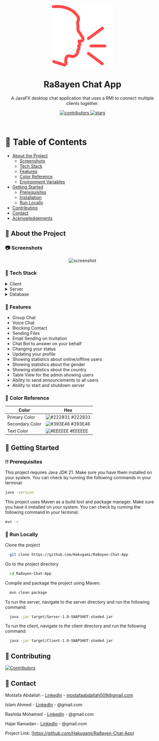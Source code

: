 
<div align="center">

  <img src="Client/src/main/resources/Images/speak.png" alt="logo" width="200" height="auto" />
  <h1>Ra8ayen Chat App</h1>

  <p>
    A JavaFX desktop chat application that uses a RMI to connect multiple clients together.
  </p>


<!-- Badges -->
<p>
  <a href="https://github.com/Hakugami/Ra8ayen-Chat-App/graphs/contributors">
    <img src="https://img.shields.io/github/contributors/Hakugami/Ra8ayen-Chat-App" alt="contributors" />
  </a>

  <a href="https://github.com/Hakugami/Ra8ayen-Chat-App/stargazers">
    <img src="https://img.shields.io/github/stars/Hakugami/Ra8ayen-Chat-App" alt="stars" />
  </a>
</p>

</div>

<br />

<!-- Table of Contents -->
# :notebook_with_decorative_cover: Table of Contents

- [About the Project](#star2-about-the-project)
    * [Screenshots](#camera-screenshots)
    * [Tech Stack](#space_invader-tech-stack)
    * [Features](#dart-features)
    * [Color Reference](#art-color-reference)
    * [Environment Variables](#key-environment-variables)
- [Getting Started](#toolbox-getting-started)
    * [Prerequisites](#bangbang-prerequisites)
    * [Installation](#gear-installation)
    * [Run Locally](#running-run-locally)
- [Contributing](#wave-contributing)
- [Contact](#handshake-contact)
- [Acknowledgements](#gem-acknowledgements)



<!-- About the Project -->
## :star2: About the Project


<!-- Screenshots -->
### :camera: Screenshots

<div align="center"> 
  <img src="https://placehold.co/600x400?text=Your+Screenshot+here" alt="screenshot" />
</div>


<!-- TechStack -->
### :space_invader: Tech Stack

<details>
  <summary>Client</summary>
  <ul>
    <li><a href="https://openjfx.io/">JavaFX</a></li>
    <li><a href="https://docs.oracle.com/javafx/2/get_started/fxml_tutorial.htm">FXML</a></li>
    <li><a href="https://en.wikipedia.org/wiki/CSS">CSS</a></li>
    <li><a href="https://gluonhq.com/products/scene-builder/">SceneBuilder</a></li>
  </ul>
</details>

<details>
  <summary>Server</summary>
  <ul>
    <li><a href="https://www.java.com/en/">Java</a></li>
    <li><a href="https://docs.oracle.com/javase/8/docs/technotes/guides/jdbc/">JDBC</a></li>
    <li><a href="https://docs.oracle.com/javase/tutorial/rmi/">RMI</a></li>
    <li><a href="https://github.com/pierredavidbelanger/chatter-bot-api/tree/v2#java">Chatter Bot</a></li>
    <li><a href="https://www.digitalocean.com/community/tutorials/javamail-example-send-mail-in-java-smtp">Java Mail</a></li>
    <li><a href="https://mapstruct.org/">Map Struct</a></li>
  </ul>
</details>

<details>
<summary>Database</summary>
  <ul>
    <li><a href="https://www.mysql.com/">MySQL</a></li>
  </ul>
</details>

<!-- Features -->
### :dart: Features

- Group Chat
- Voice Chat
- Blocking Contact
- Sending Files
- Email Sending on Invitation
- Chat Bot to answer on your behalf
- Changing your status
- Updating your profile
- Showing statistics about online/offline users
- Showing statistics about the gender
- Showing statistics about the country
- Table View for the admin showing users
- Ability to send announcements to all users
- Ability to start and shutdown server

<!-- Color Reference -->
### :art: Color Reference

| Color             | Hex                                                                |
| ----------------- | ------------------------------------------------------------------ |
| Primary Color | ![#222831](https://via.placeholder.com/10/222831?text=+) #222831 |
| Secondary Color | ![#393E46](https://via.placeholder.com/10/393E46?text=+) #393E46 |
| Text Color | ![#EEEEEE](https://via.placeholder.com/10/EEEEEE?text=+) #EEEEEE |


<!-- Getting Started -->
## 	:toolbox: Getting Started

<!-- Prerequisites -->
### :bangbang: Prerequisites

This project requires Java JDK 21. Make sure you have them installed on your system. You can check by running the following commands in your terminal:

```bash
java -version
```

This project uses Maven as a build tool and package manager. Make sure you have it installed on your system. You can check by running the following command in your terminal:

```bash
mvn -v
```

<!-- Run Locally -->
### :running: Run Locally

Clone the project

```bash
  git clone https://github.com/Hakugami/Ra8ayen-Chat-App
```

Go to the project directory

```bash
  cd Ra8ayen-Chat-App
```

Compile and package the project using Maven:

```bash
  mvn clean package
```

To run the server, navigate to the server directory and run the following command:

```bash
  java -jar target/Server-1.0-SNAPSHOT-shaded.jar
```

To run the client, navigate to the client directory and run the following command:

```bash
  java -jar target/Client-1.0-SNAPSHOT-shaded.jar
```

<!-- Contributing -->
## :wave: Contributing

<a href="https://github.com/Hakugami/Ra8ayen-Chat-App/graphs/contributors">
  <img src="https://contrib.rocks/image?repo=Hakugami/Ra8ayen-Chat-App"  alt="Contributors"/>
</a>

<!-- Contact -->
## :handshake: Contact

Mostafa Abdallah - [LinkedIn](https://www.linkedin.com/in/mostafa-abdallah-a35130151/) - mostafaabdallah009@gmail.com

Islam Ahmed - [LinkedIn]() - @gmail.com

Rashida Mohamed - [LinkedIn]() - @gmail.com

Hajar Ramadan - [LinkedIn]() - @gmail.com

Project Link: [https://github.com/Hakugami/Ra8ayen-Chat-App)
